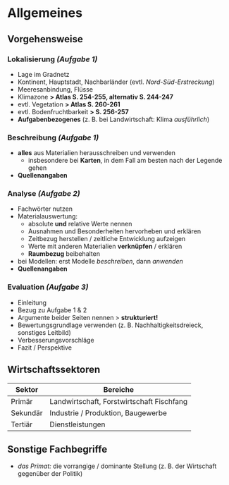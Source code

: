 # Allgemeines

## Vorgehensweise

### Lokalisierung *(Aufgabe 1)*
- Lage im Gradnetz
- Kontinent, Hauptstadt, Nachbarländer (evtl. *Nord-Süd-Erstreckung*)
- Meeresanbindung, Flüsse
- Klimazone **> Atlas S. 254-255, alternativ S. 244-247**
- evtl. Vegetation **> Atlas S. 260-261**
- evtl. Bodenfruchtbarkeit **> S. 256-257**
- **Aufgabenbezogenes** (z. B. bei Landwirtschaft: Klima *ausführlich*)

### Beschreibung *(Aufgabe 1)*
- **alles** aus Materialien herausschreiben und verwenden
	- insbesondere bei **Karten**, in dem Fall am besten nach der Legende gehen
- **Quellenangaben**

### Analyse *(Aufgabe 2)*
- Fachwörter nutzen
- Materialauswertung:
	- absolute **und** relative Werte nennen
	- Ausnahmen und Besonderheiten hervorheben und erklären
	- Zeitbezug herstellen / zeitliche Entwicklung aufzeigen
	- Werte mit anderen Materialien **verknüpfen** / erklären
	- **Raumbezug** beibehalten
- bei Modellen: erst Modelle *beschreiben*, dann *anwenden*
- **Quellenangaben**

### Evaluation *(Aufgabe 3)*
- Einleitung
- Bezug zu Aufgabe 1 & 2
- Argumente beider Seiten nennen > **strukturiert!**
- Bewertungsgrundlage verwenden (z. B. Nachhaltigkeitsdreieck, sonstiges Leitbild)
- Verbesserungsvorschläge
- Fazit / Perspektive

## Wirtschaftssektoren

Sektor | Bereiche
--- | ---
Primär | Landwirtschaft, Forstwirtschaft Fischfang
Sekundär | Industrie / Produktion, Baugewerbe
Tertiär | Dienstleistungen

## Sonstige Fachbegriffe

- *das Primat:* die vorrangige / dominante Stellung (z. B. der Wirtschaft gegenüber der Politik)
<!--stackedit_data:
eyJoaXN0b3J5IjpbNzI3MzkxMTAxLC0xNzkzMDg4MTIzLC04OT
IzNDM2MjQsLTY5Njc5NjM5MywtMTY5MTMyMTEzMCwtMjg1Mjk0
MzExLC04MjQzMDYyNDFdfQ==
-->